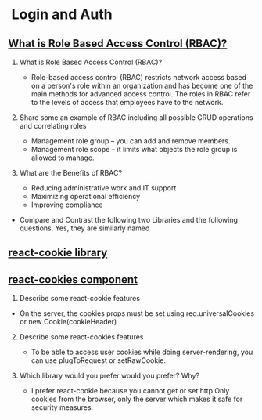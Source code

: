 #  Login and Auth

## [What is Role Based Access Control (RBAC)?](https://digitalguardian.com/blog/what-role-based-access-control-rbac-examples-benefits-and-more)

1. What is Role Based Access Control (RBAC)?

   - Role-based access control (RBAC) restricts network access based on a person's role within an organization and has become one of the main methods for advanced access control. The roles in RBAC refer to the levels of access that employees have to the network.

2. Share some an example of RBAC including all possible CRUD operations and correlating roles

   - Management role group – you can add and remove members.
   - Management role scope – it limits what objects the role group is allowed to manage.

3. What are the Benefits of RBAC?
   - Reducing administrative work and IT support
   - Maximizing operational efficiency
   - Improving compliance

- Compare and Contrast the following two Libraries and the following questions. Yes, they are similarly named

## [react-cookie library](https://www.npmjs.com/package/react-cookie)

## [react-cookies component](https://www.npmjs.com/package/react-cookies)

1. Describe some react-cookie features

- On the server, the cookies props must be set using req.universalCookies or new Cookie(cookieHeader)

2. Describe some react-cookies features
   - To be able to access user cookies while doing server-rendering, you can use plugToRequest or setRawCookie.

3. Which library would you prefer would you prefer? Why?
   - I prefer react-cookie because you cannot get or set http Only cookies from the browser, only the server which makes it safe for security measures.

